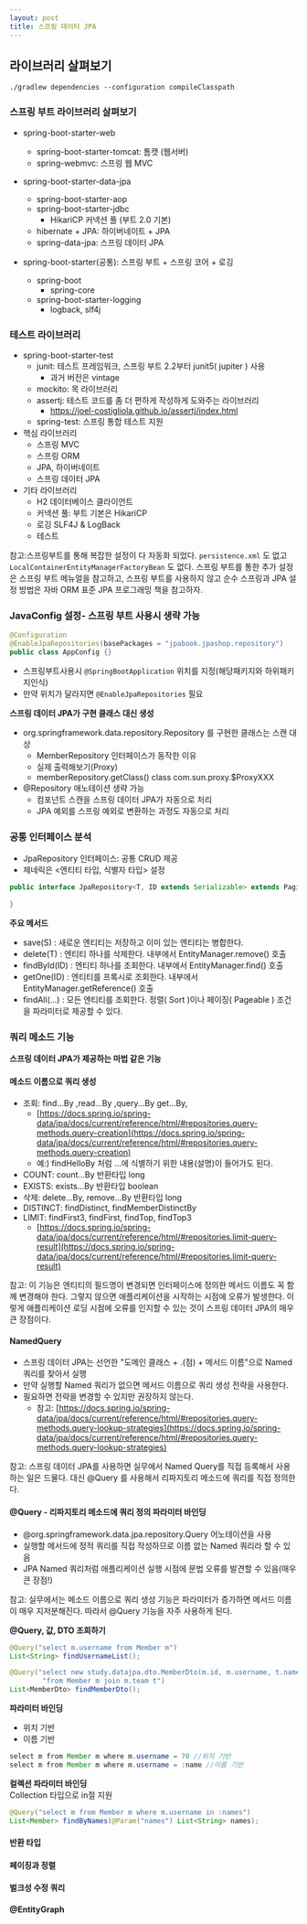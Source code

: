 ```yaml
---
layout: post
title: 스프링 데이터 JPA
---
```



## 라이브러리 살펴보기
~~~
./gradlew dependencies --configuration compileClasspath
~~~

### 스프링 부트 라이브러리 살펴보기
- spring-boot-starter-web
  - spring-boot-starter-tomcat: 톰캣 (웹서버) 
  - spring-webmvc: 스프링 웹 MVC

- spring-boot-starter-data-jpa
  - spring-boot-starter-aop 
  - spring-boot-starter-jdbc
    - HikariCP 커넥션 풀 (부트 2.0 기본)
  - hibernate + JPA: 하이버네이트 + JPA 
  - spring-data-jpa: 스프링 데이터 JPA
  
- spring-boot-starter(공통): 스프링 부트 + 스프링 코어 + 로깅 
  - spring-boot
    - spring-core 
  - spring-boot-starter-logging
    - logback, slf4j

### 테스트 라이브러리
- spring-boot-starter-test
  - junit: 테스트 프레임워크, 스프링 부트 2.2부터 junit5( jupiter ) 사용
    - 과거 버전은 vintage
  - mockito: 목 라이브러리
  - assertj: 테스트 코드를 좀 더 편하게 작성하게 도와주는 라이브러리
    - https://joel-costigliola.github.io/assertj/index.html
  - spring-test: 스프링 통합 테스트 지원 
- 핵심 라이브러리
  - 스프링 MVC 
  - 스프링 ORM 
  - JPA, 하이버네이트 
  - 스프링 데이터 JPA
- 기타 라이브러리
  - H2 데이터베이스 클라이언트
  - 커넥션 풀: 부트 기본은 HikariCP
  - 로깅 SLF4J & LogBack
  - 테스트

참고:스프링부트를 통해 복잡한 설정이 다 자동화 되었다. `persistence.xml` 도 없고 `LocalContainerEntityManagerFactoryBean` 도 없다.
스프링 부트를 통한 추가 설정은 스프링 부트 메뉴얼을 참고하고, 스프링 부트를 사용하지 않고 순수 스프링과 JPA 설정 방법은 자바 ORM 표준 JPA 프로그래밍 책을 참고하자.


### JavaConfig 설정- 스프링 부트 사용시 생략 가능
~~~java
@Configuration
@EnableJpaRepositories(basePackages = "jpabook.jpashop.repository")
public class AppConfig {}
~~~
- 스프링부트사용시 `@SpringBootApplication` 위치를 지정(해당패키지와 하위패키지인식)
- 만약 위치가 달라지면 `@EnableJpaRepositories` 필요


**스프링 데이터 JPA가 구현 클래스 대신 생성**
- org.springframework.data.repository.Repository 를 구현한 클래스는 스캔 대상 
  - MemberRepository 인터페이스가 동작한 이유
  - 실제 출력해보기(Proxy)
  - memberRepository.getClass() class com.sun.proxy.$ProxyXXX
- @Repository 애노테이션 생략 가능
  - 컴포넌트 스캔을 스프링 데이터 JPA가 자동으로 처리
  - JPA 예외를 스프링 예외로 변환하는 과정도 자동으로 처리



### 공통 인터페이스 분석
- JpaRepository 인터페이스: 공통 CRUD 제공
- 제네릭은 <엔티티 타입, 식별자 타입> 설정

~~~java
public interface JpaRepository<T, ID extends Serializable> extends PagingAndSortingRepository<T, ID>{
    
}
~~~

**주요 메서드**
- save(S) : 새로운 엔티티는 저장하고 이미 있는 엔티티는 병합한다.
- delete(T) : 엔티티 하나를 삭제한다. 내부에서 EntityManager.remove() 호출
- findById(ID) : 엔티티 하나를 조회한다. 내부에서 EntityManager.find() 호출
- getOne(ID) : 엔티티를 프록시로 조회한다. 내부에서 EntityManager.getReference() 호출 
- findAll(...) : 모든 엔티티를 조회한다. 정렬( Sort )이나 페이징( Pageable ) 조건을 파라미터로 제공할 수 있다.


### 쿼리 메소드 기능

**스프링 데이터 JPA가 제공하는 마법 같은 기능**
#### 메소드 이름으로 쿼리 생성
- 조회: find...By ,read...By ,query...By get...By,
  - [https://docs.spring.io/spring-data/jpa/docs/current/reference/html/#repositories.query-methods.query-creation](https://docs.spring.io/spring-data/jpa/docs/current/reference/html/#repositories.query-methods.query-creation)
  -  예:) findHelloBy 처럼 ...에 식별하기 위한 내용(설명)이 들어가도 된다.
- COUNT: count...By 반환타입 long
- EXISTS: exists...By 반환타입 boolean
- 삭제: delete...By, remove...By 반환타입 long 
- DISTINCT: findDistinct, findMemberDistinctBy 
- LIMIT: findFirst3, findFirst, findTop, findTop3
  - [https://docs.spring.io/spring-data/jpa/docs/current/reference/html/#repositories.limit-query-result](https://docs.spring.io/spring-data/jpa/docs/current/reference/html/#repositories.limit-query-result)
     
참고: 이 기능은 엔티티의 필드명이 변경되면 인터페이스에 정의한 메서드 이름도 꼭 함께 변경해야 한다. 그렇지 않으면 애플리케이션을 시작하는 시점에 오류가 발생한다.  이렇게 애플리케이션 로딩 시점에 오류를 인지할 수 있는 것이 스프링 데이터 JPA의 매우 큰 장점이다.

#### NamedQuery
- 스프링 데이터 JPA는 선언한 "도메인 클래스 + .(점) + 메서드 이름"으로 Named 쿼리를 찾아서 실행 
- 만약 실행할 Named 쿼리가 없으면 메서드 이름으로 쿼리 생성 전략을 사용한다. 
- 필요하면 전략을 변경할 수 있지만 권장하지 않는다.
  - 참고: [https://docs.spring.io/spring-data/jpa/docs/current/reference/html/#repositories.query-methods.query-lookup-strategies](https://docs.spring.io/spring-data/jpa/docs/current/reference/html/#repositories.query-methods.query-lookup-strategies)

참고: 스프링 데이터 JPA를 사용하면 실무에서 Named Query를 직접 등록해서 사용하는 일은 드물다. 대신 @Query 를 사용해서 리파지토리 메소드에 쿼리를 직접 정의한다.


#### @Query - 리파지토리 메소드에 쿼리 정의 파라미터 바인딩
- @org.springframework.data.jpa.repository.Query 어노테이션을 사용
- 실행할 메서드에 정적 쿼리를 직접 작성하므로 이름 없는 Named 쿼리라 할 수 있음
- JPA Named 쿼리처럼 애플리케이션 실행 시점에 문법 오류를 발견할 수 있음(매우 큰 장점!)

참고: 실무에서는 메소드 이름으로 쿼리 생성 기능은 파라미터가 증가하면 메서드 이름이 매우 지저분해진다. 따라서 @Query 기능을 자주 사용하게 된다.

**@Query, 값, DTO 조회하기**

~~~java
@Query("select m.username from Member m")
List<String> findUsernameList();

@Query("select new study.datajpa.dto.MemberDto(m.id, m.username, t.name) " +
        "from Member m join m.team t")
List<MemberDto> findMemberDto();
~~~


**파라미터 바인딩**
- 위치 기반
- 이름 기반
~~~java
select m from Member m where m.username = ?0 //위치 기반 
select m from Member m where m.username = :name //이름 기반
~~~

**컬렉션 파라미터 바인딩**   
Collection 타입으로 in절 지원
~~~java
@Query("select m from Member m where m.username in :names")
List<Member> findByNames(@Param("names") List<String> names);
~~~

#### 반환 타입
#### 페이징과 정렬
#### 벌크성 수정 쿼리
#### @EntityGraph

